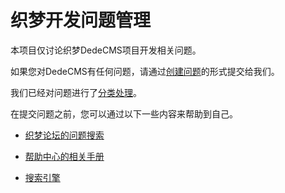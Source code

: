 # 织梦开发问题管理

本项目仅讨论织梦DedeCMS项目开发相关问题。

如果您对DedeCMS有任何问题，请通过[创建问题](https://github.com/dedetech/issues/issues/new)的形式提交给我们。

我们已经对问题进行了[分类处理](https://github.com/dedetech/issues/labels)。

在提交问题之前，您可以通过以下一些内容来帮助到自己。

- [织梦论坛的问题搜索](http://bbs.dedecms.com/searcher.php)

- [帮助中心的相关手册](http://help.dedecms.com/index_old.htm)

- [搜索引擎](https://www.baidu.com/s?wd=dedecms)
